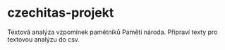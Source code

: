 # czechitas-projekt
Textová analýza vzpomínek pamětníků Paměti národa. 
Připraví texty pro textovou analýzu do csv.

